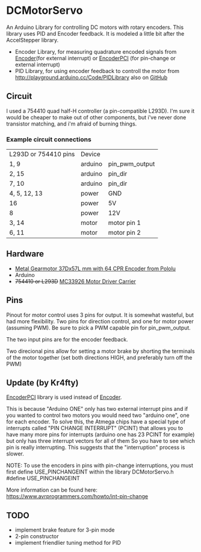 DCMotorServo
============

An Arduino Library for controlling DC motors with rotary encoders. This library uses PID and Encoder feedback. It is modeled a little bit after the AccelStepper library.

 * Encoder Library, for measuring quadrature encoded signals from [Encoder](https://github.com/PaulStoffregen/Encoder)(for external interrupt) or [EncoderPCI](https://github.com/kr4fty/EncoderPCI) (for pin-change or external interrupt)
 * PID Library, for using encoder feedback to controll the motor from http://playground.arduino.cc/Code/PIDLibrary  also on [GitHub](https://github.com/br3ttb/Arduino-PID-Library)

Circuit
-------
I used a 754410 quad half-H controller (a pin-compatible L293D). I'm sure it would be cheaper to make out of other components, but i've never done transistor matching, and i'm afraid of burning things.

### Example circuit connections
<table>
<tr><td>L293D or 754410 pins</td><td>Device</td><td></td></tr>
<tr><td>1, 9</td><td>arduino</td><td>pin_pwm_output</td></tr>
<tr><td>2, 15</td><td>arduino</td><td>pin_dir</td></tr>
<tr><td>7, 10</td><td>arduino</td><td>pin_dir</td></tr>
<tr><td>4, 5, 12, 13</td><td>power</td><td>GND</td></tr>
<tr><td>16</td><td>power</td><td>5V</td></tr>
<tr><td>8</td><td>power</td><td>12V</td></tr>
<tr><td>3, 14</td><td>motor</td><td>motor pin 1</td></tr>
<tr><td>6, 11</td><td>motor</td><td>motor pin 2</td></tr>
</table>
  
Hardware
--------
 * [Metal Gearmotor 37Dx57L mm with 64 CPR Encoder from Pololu](http://www.pololu.com/catalog/product/1447)
 * Arduino
 * ~~754410 or L293D~~ [MC33926 Motor Driver Carrier](http://www.pololu.com/product/1212)
  
Pins
----
Pinout for motor control uses 3 pins for output. It is somewhat wasteful, but had more flexibility. Two pins for direction control, and one for motor power (assuming PWM).
Be sure to pick a PWM capable pin for pin_pwm_output.

The two input pins are for the encoder feedback.

Two direcional pins allow for setting a motor brake by shorting the terminals of the motor together (set both directions HIGH, and preferably turn off the PWM)

Update (by Kr4fty)
------------------
[EncoderPCI](https://github.com/kr4fty/EncoderPCI) library is used instead of [Encoder](http://www.pjrc.com/teensy/td_libs_Encoder.html).

This is because "Arduino ONE" only has two external interrupt pins and if you wanted to control two motors you would need two "arduino one", one for each encoder. To solve this, the Atmega chips have a special type of interrupts called "PIN CHANGE INTERRUPT" (PCINT) that allows you to have many more pins for interrupts (arduino one has 23 PCINT for example) but only has three interrupt vectors for all of them So you have to see which pin is really interrupting. This suggests that the "interruption" process is slower.

NOTE: To use the encoders in pins with pin-change interruptions, you must first define USE_PINCHANGEINT  within the library DCMotorServo.h</br>
            #define USE_PINCHANGEINT </br>

More information can be found here: https://www.avrprogrammers.com/howto/int-pin-change
  
TODO
----
 * implement brake feature for 3-pin mode
 * 2-pin constructor
 * implement friendlier tuning method for PID
